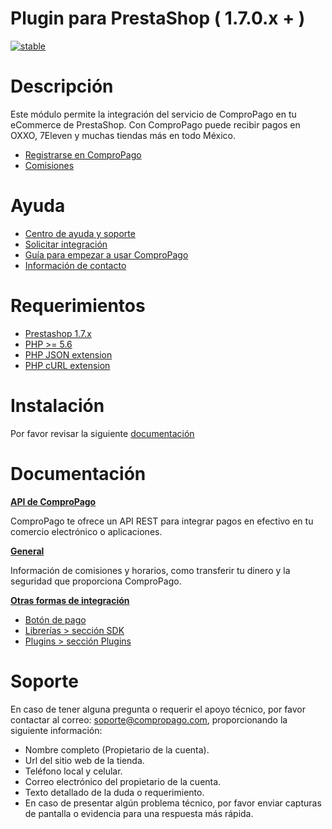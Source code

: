 
# Plugin para PrestaShop ( 1.7.0.x + ) 

[![stable](http://badges.github.io/stability-badges/dist/stable.svg)](http://github.com/badges/stability-badges)

# Descripción

Este módulo permite la integración del servicio de ComproPago en tu eCommerce de PrestaShop. 
Con ComproPago puede recibir pagos en OXXO, 7Eleven y muchas tiendas más en todo México.

- [Registrarse en ComproPago](https://compropago.com/)
- [Comisiones](https://www.compropago.com/comisiones/)

# Ayuda
- [Centro de ayuda y soporte](https://compropago.com/ayuda-y-soporte)
- [Solicitar integración](https://compropago.com/integracion/)
- [Guía para empezar a usar ComproPago](https://compropago.com/ayuda-y-soporte/como-comenzar-a-usar-compropago)
- [Información de contacto](https://compropago.com/contacto/)

# Requerimientos

* [Prestashop 1.7.x](http://www.prestashop.com/index.php)
* [PHP >= 5.6](http://www.php.net/)
* [PHP JSON extension](http://php.net/manual/en/book.json.php)
* [PHP cURL extension](http://php.net/manual/en/book.curl.php)

# Instalación

Por favor revisar la siguiente [documentación](http://demo.compropago.com/plugins/prestashop-1-7)

# Documentación

**[API de ComproPago](https://compropago.com/documentacion/api)**

ComproPago te ofrece un API REST para integrar pagos en efectivo en tu comercio electrónico o aplicaciones.

**[General](https://compropago.com/documentacion)**

Información de comisiones y horarios, como transferir tu dinero y la seguridad que proporciona ComproPago.

**[Otras formas de integración](https://compropago.com/soluciones/)**

- [Botón de pago](https://compropago.com/documentacion/boton-pago)
- [Librerías > sección SDK](http://demo.compropago.com/)
- [Plugins > sección Plugins](http://demo.compropago.com/)

# Soporte

En caso de tener alguna pregunta o requerir el apoyo técnico, por favor contactar al correo: soporte@compropago.com, proporcionando la siguiente información:

- Nombre completo (Propietario de la cuenta).
- Url del sitio web de la tienda.
- Teléfono local y celular.
- Correo electrónico del propietario de la cuenta.
- Texto detallado de la duda o requerimiento.
- En caso de presentar algún problema técnico, por favor enviar capturas de pantalla o evidencia para una respuesta más rápida.